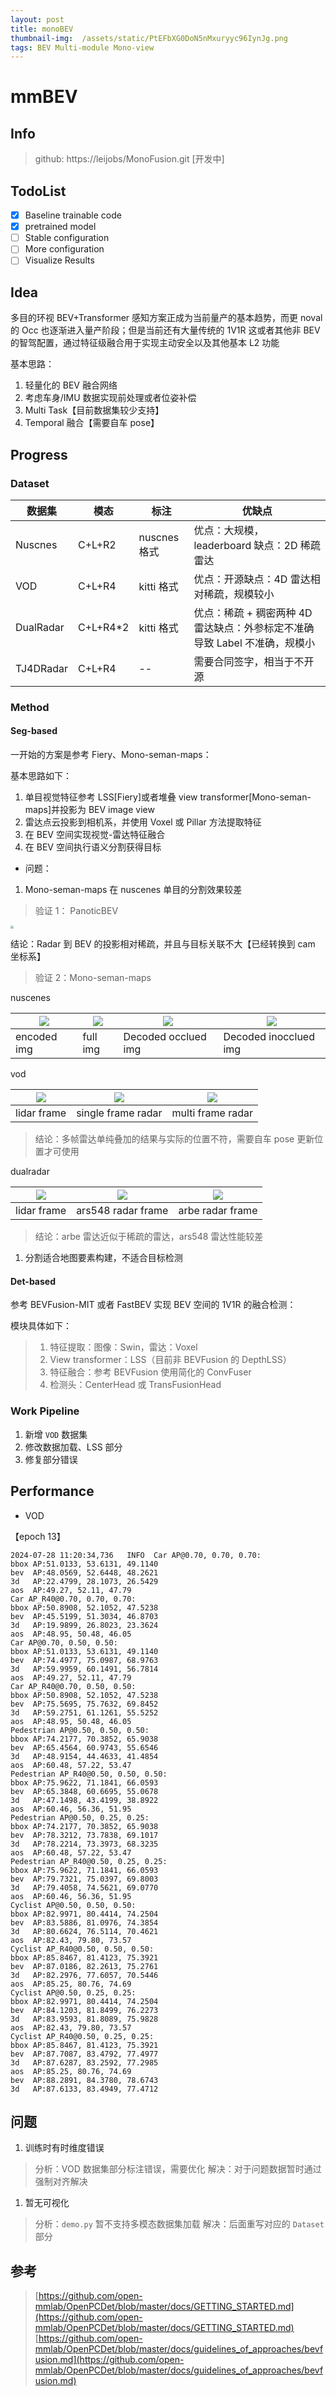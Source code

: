 ```yaml
---
layout: post
title: monoBEV
thumbnail-img:  /assets/static/PtEFbXG0DoN5nMxuryyc96IynJg.png
tags: BEV Multi-module Mono-view
---
```


# mmBEV

## Info

> github: https://leijobs/MonoFusion.git [开发中]

## TodoList

- [X] Baseline trainable code
- [X] pretrained model
- [ ] Stable configuration
- [ ] More configuration
- [ ] Visualize Results

## Idea

多目的环视 BEV+Transformer 感知方案正成为当前量产的基本趋势，而更 noval 的 Occ 也逐渐进入量产阶段；但是当前还有大量传统的 1V1R 这或者其他非 BEV 的智驾配置，通过特征级融合用于实现主动安全以及其他基本 L2 功能

基本思路：

1. 轻量化的 BEV 融合网络
2. 考虑车身/IMU 数据实现前处理或者位姿补偿
3. Multi Task【目前数据集较少支持】
4. Temporal 融合【需要自车 pose】

## Progress

### Dataset

| 数据集    | 模态     | 标注         | 优缺点                                                                     |
| --------- | -------- | ------------ | -------------------------------------------------------------------------- |
| Nuscnes   | C+L+R2   | nuscnes 格式 | 优点：大规模，leaderboard 缺点：2D 稀疏雷达                                |
| VOD       | C+L+R4   | kitti 格式   | 优点：开源缺点：4D 雷达相对稀疏，规模较小                                  |
| DualRadar | C+L+R4*2 | kitti 格式   | 优点：稀疏 + 稠密两种 4D 雷达缺点：外参标定不准确导致 Label 不准确，规模小 |
| TJ4DRadar | C+L+R4   | --           | 需要合同签字，相当于不开源                                                 |

### Method

#### Seg-based

一开始的方案是参考 Fiery、Mono-seman-maps：

基本思路如下：

1. 单目视觉特征参考 LSS[Fiery]或者堆叠 view transformer[Mono-seman-maps]并投影为 BEV image view
2. 雷达点云投影到相机系，并使用 Voxel 或 Pillar 方法提取特征
3. 在 BEV 空间实现视觉-雷达特征融合
4. 在 BEV 空间执行语义分割获得目标

- 问题：

1. Mono-seman-maps 在 nuscenes 单目的分割效果较差

> 验证 1： PanoticBEV

<img src="../assets/static/H7IVbv1NEoklndxbrHPcWgGgnig.png" style="zoom:33%;" />

结论：Radar 到 BEV 的投影相对稀疏，并且与目标关联不大【已经转换到 cam 坐标系】

> 验证 2：Mono-seman-maps

nuscenes

| ![](../assets/static/FJpfbUyDLoWDL7xfeC7cngdqnRh.png) | ![](../assets/static/EIr2bWE2ToNz1fx2hBrcGLzAnJh.png) | ![](../assets/static/Tt6WbGffZotJQsxAjWvc2xS3nKf.png) | ![](../assets/static/OAg3bXzdXo9W05xaHB0cAxT8n2f.png) |
| ------------------------------------------- | ------------------------------------------- | ------------------------------------------- | ------------------------------------------- |
| encoded img                                 | full img                                    | Decoded occlued img                         | Decoded inocclued img                       |

vod

| ![](../assets/static/JoDmb04aJoZYfixlFEMcxg3Hn7e.png) | ![](../assets/static/LJYVbFuGxovwqIxjQrWcyvW0nOh.png) | ![](../assets/static/XrWzb9ioaox7q1xJzr2cssfgnsc.png) |
| ------------------------------------------- | ------------------------------------------- | ------------------------------------------- |
| lidar frame                                 | single frame radar                          | multi frame radar                           |

> 结论：多帧雷达单纯叠加的结果与实际的位置不符，需要自车 pose 更新位置才可使用

dualradar

| ![](../assets/static/V1gybEUiloUZzzxJpIGcznAFnng.png) | ![](../assets/static/CCIMbHmNIoa1L0xxgiMcxDdengf.png) | ![](../assets/static/CffGbpHL9ovZXExsE4dcwgncnhf.png) |
| ------------------------------------------- | ------------------------------------------- | ------------------------------------------- |
| lidar frame                                 | ars548 radar frame                          | arbe radar frame                            |

> 结论：arbe 雷达近似于稀疏的雷达，ars548 雷达性能较差

1. 分割适合地图要素构建，不适合目标检测

#### Det-based

参考 BEVFusion-MIT 或者 FastBEV 实现 BEV 空间的 1V1R 的融合检测：

模块具体如下：

> 1. 特征提取：图像：Swin，雷达：Voxel
> 2. View transformer：LSS（目前非 BEVFusion 的 DepthLSS）
> 3. 特征融合：参考 BEVFusion 使用简化的 ConvFuser
> 4. 检测头：CenterHead 或 TransFusionHead

### Work Pipeline

1. 新增 `VOD` 数据集
2. 修改数据加载、LSS 部分
3. 修复部分错误

## Performance

- VOD

【epoch 13】

```
2024-07-28 11:20:34,736   INFO  Car AP@0.70, 0.70, 0.70:
bbox AP:51.0133, 53.6131, 49.1140
bev  AP:48.0569, 52.6448, 48.2621
3d   AP:22.4799, 28.1073, 26.5429
aos  AP:49.27, 52.11, 47.79
Car AP_R40@0.70, 0.70, 0.70:
bbox AP:50.8908, 52.1052, 47.5238
bev  AP:45.5199, 51.3034, 46.8703
3d   AP:19.9899, 26.8023, 23.3624
aos  AP:48.95, 50.48, 46.05
Car AP@0.70, 0.50, 0.50:
bbox AP:51.0133, 53.6131, 49.1140
bev  AP:74.4977, 75.0987, 68.9763
3d   AP:59.9959, 60.1491, 56.7814
aos  AP:49.27, 52.11, 47.79
Car AP_R40@0.70, 0.50, 0.50:
bbox AP:50.8908, 52.1052, 47.5238
bev  AP:75.5695, 75.7632, 69.8452
3d   AP:59.2751, 61.1261, 55.5252
aos  AP:48.95, 50.48, 46.05
Pedestrian AP@0.50, 0.50, 0.50:
bbox AP:74.2177, 70.3852, 65.9038
bev  AP:65.4564, 60.9743, 55.6546
3d   AP:48.9154, 44.4633, 41.4854
aos  AP:60.48, 57.22, 53.47
Pedestrian AP_R40@0.50, 0.50, 0.50:
bbox AP:75.9622, 71.1841, 66.0593
bev  AP:65.3848, 60.6695, 55.0678
3d   AP:47.1498, 43.4199, 38.8922
aos  AP:60.46, 56.36, 51.95
Pedestrian AP@0.50, 0.25, 0.25:
bbox AP:74.2177, 70.3852, 65.9038
bev  AP:78.3212, 73.7838, 69.1017
3d   AP:78.2214, 73.3973, 68.3235
aos  AP:60.48, 57.22, 53.47
Pedestrian AP_R40@0.50, 0.25, 0.25:
bbox AP:75.9622, 71.1841, 66.0593
bev  AP:79.7321, 75.0397, 69.8003
3d   AP:79.4058, 74.5621, 69.0770
aos  AP:60.46, 56.36, 51.95
Cyclist AP@0.50, 0.50, 0.50:
bbox AP:82.9971, 80.4414, 74.2504
bev  AP:83.5886, 81.0976, 74.3854
3d   AP:80.6624, 76.5114, 70.4621
aos  AP:82.43, 79.80, 73.57
Cyclist AP_R40@0.50, 0.50, 0.50:
bbox AP:85.8467, 81.4123, 75.3921
bev  AP:87.0186, 82.2613, 75.2761
3d   AP:82.2976, 77.6057, 70.5446
aos  AP:85.25, 80.76, 74.69
Cyclist AP@0.50, 0.25, 0.25:
bbox AP:82.9971, 80.4414, 74.2504
bev  AP:84.1203, 81.8499, 76.2273
3d   AP:83.9593, 81.8089, 75.9828
aos  AP:82.43, 79.80, 73.57
Cyclist AP_R40@0.50, 0.25, 0.25:
bbox AP:85.8467, 81.4123, 75.3921
bev  AP:87.7087, 83.4792, 77.4977
3d   AP:87.6287, 83.2592, 77.2985
aos  AP:85.25, 80.76, 74.69
bev  AP:88.2891, 84.3780, 78.6743
3d   AP:87.6133, 83.4949, 77.4712
```

## 问题

1. 训练时有时维度错误

> 分析：VOD 数据集部分标注错误，需要优化
> 解决：对于问题数据暂时通过强制对齐解决

1. 暂无可视化

> 分析：`demo.py` 暂不支持多模态数据集加载
> 解决：后面重写对应的 `Dataset` 部分

## 参考

> [https://github.com/open-mmlab/OpenPCDet/blob/master/docs/GETTING_STARTED.md](https://github.com/open-mmlab/OpenPCDet/blob/master/docs/GETTING_STARTED.md)
> [https://github.com/open-mmlab/OpenPCDet/blob/master/docs/guidelines_of_approaches/bevfusion.md](https://github.com/open-mmlab/OpenPCDet/blob/master/docs/guidelines_of_approaches/bevfusion.md)
